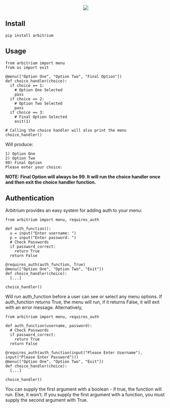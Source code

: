 <p align="center">
  <img src ="https://ben.mctrees.net/upload/upload/ODQuMjEuMTUxLjIwOA/Arbitrium.png" />
</p>

## Install
`pip install arbitrium`

## Usage
```
from arbitrium import menu
from os import exit

@menu(["Option One", "Option Two", "Final Option"])
def choice_handler(choice):
  if choice == 1:
    # Option One Selected
    pass
  if choice == 2:
    # Option Two Selected
    pass
  if choice == 3:
    # Final Option Selected
    exit(1)

# Calling the choice handler will also print the menu
choice_handler()
```
Will produce:
```
1) Option One
2) Option Two
99) Final Option
Please enter your choice:
```

**NOTE: Final Option will always be 99. It will run the choice handler once and then exit the choice handler function.**

## Authentication
Arbitrium provides an easy system for adding auth to your menu:
```
from arbitrium import menu, requires_auth

def auth_function():
  u = input("Enter username: ")
  p = input("Enter password: ")
  # Check Passwords
  if password_correct:
    return True
  return False

@requires_auth(auth_function, True)
@menu(["Option One", "Option Two", "Exit"])
def choice_handler(choice):
  [...]

choice_handler()
```
Will run auth_function before a user can see or select any menu options. If auth_function returns True, the menu will run, if it returns False, it will exit with an error message.
Alternatively,
```
from arbitrium import menu, requires_auth

def auth_function(username, password):
  # Check Passwords
  if password_correct:
    return True
  return False

@requires_auth(auth_function(input("Please Enter Username"), input("Please Enter Password")))
@menu(["Option One", "Option Two", "Exit"])
def choice_handler(choice):
  [...]

choice_handler()
```
You can supply the first argument with a boolean - if true, the function will run. Else, it won't.
If you supply the first argument with a function, you must supply the second argument with True.
